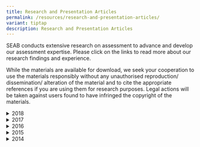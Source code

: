 ```yaml
---
title: Research and Presentation Articles
permalink: /resources/research-and-presentation-articles/
variant: tiptap
description: Research and Presentation Articles
---
```

<p>SEAB conducts extensive research on assessment to advance and develop
our assessment expertise. Please click on the links to read more about
our research findings and experience.</p>
<p>While the materials are available for download, we seek your cooperation
to use the materials responsibly without any unauthorised reproduction/
dissemination/ alteration of the material and to cite the appropriate references
if you are using them for research purposes. Legal actions will be taken
against users found to have infringed the copyright of the materials.</p>
<div data-type="detailGroup" class="isomer-accordion isomer-accordion-white">
<details class="isomer-details">
<summary>2018</summary>
<div data-type="detailsContent" class="isomer-details-content">
<p></p>
</div>
</details>
<details class="isomer-details">
<summary>2017</summary>
<div data-type="detailsContent" class="isomer-details-content">
<ul data-tight="true" class="tight">
<li>
<p><a href="/files/Resources/2017 Presentation Articles/1_the_a_level_curriculum_and_examinations.pdf" rel="noopener noreferrer nofollow" target="_blank"><u>Singapore’s Journey in Preparing Students for a Fast-Changing Global Landscape: The A-Level Curriculum and Examinations</u></a>
</p>
</li>
</ul>
</div>
</details>
<details class="isomer-details">
<summary>2016</summary>
<div data-type="detailsContent" class="isomer-details-content">
<ul data-tight="true" class="tight">
<li>
<p><a href="/files/Resources/2016 Presentation Articles/1_pace_using_qualitative_assessment_data_to_drive_teaching_and_learning_of_math.pdf" rel="noopener noreferrer nofollow" target="_blank"><u>PACE: Using qualitative assessment data to drive teaching and learning of Mathematics for lower primary students&nbsp;</u></a>
</p>
</li>
<li>
<p><a href="/files/Resources/2016 Presentation Articles/2_assessment_of_21st_century_skills_in_singapore_a_decades_journey.pdf" rel="noopener noreferrer nofollow" target="_blank"><u>Assessment of 21st Century Skills in Singapore - A Decade's Journey</u>&nbsp;</a>
</p>
</li>
</ul>
</div>
</details>
<details class="isomer-details">
<summary>2015</summary>
<div data-type="detailsContent" class="isomer-details-content">
<p></p>
</div>
</details>
<details class="isomer-details">
<summary>2014</summary>
<div data-type="detailsContent" class="isomer-details-content">
<ul data-tight="true" class="tight">
<li>
<p><a href="/files/Resources/2014 Presentation Articles/1_english_language_oral_assessment_in_singapore_a_responsive_approach.pdf" rel="noopener noreferrer nofollow" target="_blank"><u>English Language Oral Assessment in Singapore: A Responsive Approach</u></a>
</p>
</li>
<li>
<p><a href="/files/Resources/2014 Presentation Articles/2_computer_based_examination_in_singapore___the_journey_so_far.pdf" rel="noopener noreferrer nofollow" target="_blank"><u>Computer-based Examination in Singapore: The Journey So Far</u></a>
</p>
</li>
<li>
<p><a href="/files/Resources/2014 Presentation Articles/3_using_ict_for_the_assessment_of_writing_in_chinese_language.pdf" rel="noopener noreferrer nofollow" target="_blank"><u>Using Information and Communication Technology for the Assessment of Writing in Chinese Language</u></a>
</p>
</li>
<li>
<p><a href="/files/Resources/2014 Presentation Articles/4_use_of_video_as_stimulus_in_assessing_oral_skills_in_mtl.pdf" rel="noopener noreferrer nofollow" target="_blank"><u>Use of Video as Stimulus in Assessing Oral skills in Mother Tongue Languages</u></a>
</p>
</li>
<li>
<p><a href="/files/Resources/2014 Presentation Articles/5_studies_on_use_of_ict_in_english_language_testing.pdf" rel="noopener noreferrer nofollow" target="_blank"><u>Studies on Use of ICT in English Language Testing</u></a>
</p>
</li>
<li>
<p><a href="/files/Resources/2014 Presentation Articles/6_assessment_of_21st_century_skills_at_grade_11_the_singapore_experience.pdf" rel="noopener noreferrer nofollow" target="_blank"><u>Assessment of 21st century skills at Grade 11 – the Singapore Experience</u></a>
</p>
</li>
<li>
<p><a href="/files/Resources/2014 Presentation Articles/7_innovative_school_based_english_language_assessment_practices_in_singapore.pdf" rel="noopener noreferrer nofollow" target="_blank"><u>Innovative school-based English Language assessment practices in Singapore</u></a>
</p>
</li>
<li>
<p><a href="/files/Resources/2014 Presentation Articles/8_an_exploratory_study_on_the_use_of_two_standard_setting_methods.pdf" rel="noopener noreferrer nofollow" target="_blank"><u>An Exploratory Study on the use of Two Standard Setting Methods in the Validation of Mother Tongue Language Descriptors – The Singapore Experience</u></a>
</p>
</li>
<li>
<p><a href="/files/Resources/2014 Presentation Articles/9_english_language_oral_assessment_in_singapore___a_responsive_approach.pdf" rel="noopener noreferrer nofollow" target="_blank"><u>English Language Oral Assessment in Singapore: A Responsive Approach</u></a>
</p>
</li>
<li>
<p><a href="/files/Resources/2014 Presentation Articles/10_asymptotic_standard_errors_for_true_score_equating_of_polytomous_items.pdf" rel="noopener noreferrer nofollow" target="_blank"><u>Asymptotic Standard Errors for Item Response Theory True Score Equating of Polytomous Items</u></a>
</p>
</li>
</ul>
</div>
</details>
</div>
<p></p>